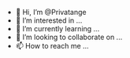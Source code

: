 - 👋 Hi, I’m @Privatange
- 👀 I’m interested in ...
- 🌱 I’m currently learning ...
- 💞️ I’m looking to collaborate on ...
- 📫 How to reach me ...

<!---
Privatange/Privatange is a ✨ special ✨ repository because its `README.md` (this file) appears on your GitHub profile.
You can click the Preview link to take a look at your changes.
--->
